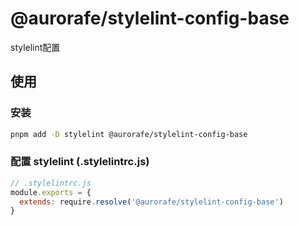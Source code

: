 # @aurorafe/stylelint-config-base

stylelint配置

## 使用

### 安装

```bash
pnpm add -D stylelint @aurorafe/stylelint-config-base
```

### 配置 stylelint (.stylelintrc.js)

```js
// .stylelintrc.js
module.exports = {
  extends: require.resolve('@aurorafe/stylelint-config-base')
}
```
